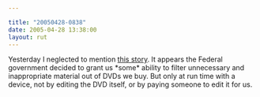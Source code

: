 ```yaml
---

title: "20050428-0838"
date: 2005-04-28 13:38:00
layout: rut
---
```


<p> Yesterday I neglected to mention <a href="http://news.yahoo.com/news?tmpl=story&u=/ap/20050427/ap_en_mo/bush_sanitizing_hollywood_2">this
story</a>.  It appears the Federal government decided to grant us
*some* ability to filter unnecessary and inappropriate material
out of DVDs we buy.  But only at run time with a device, not by
editing the DVD itself, or by paying someone to edit it for us.</p>

